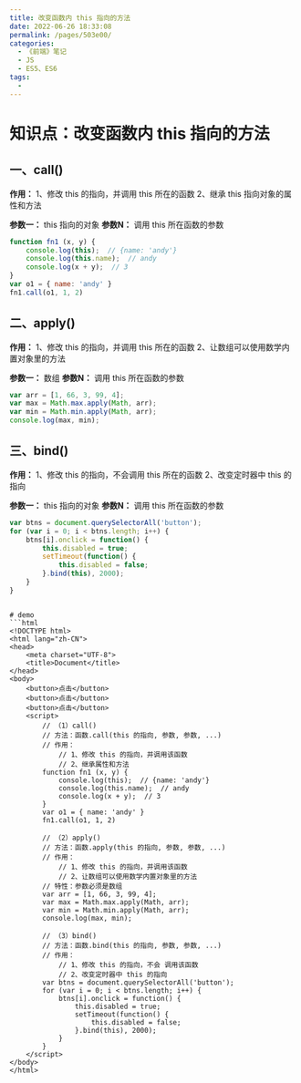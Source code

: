 ```yaml
---
title: 改变函数内 this 指向的方法
date: 2022-06-26 18:33:08
permalink: /pages/503e00/
categories:
  - 《前端》笔记
  - JS
  - ES5、ES6
tags:
  - 
---
```

# 知识点：改变函数内 this 指向的方法

## 一、call()

**作用：**
1、修改 this 的指向，并调用 this 所在的函数
2、继承 this 指向对象的属性和方法

**参数一：** this 指向的对象
**参数N：** 调用 this 所在函数的参数

```js
function fn1 (x, y) {
    console.log(this);  // {name: 'andy'}
    console.log(this.name);  // andy
    console.log(x + y);  // 3
}
var o1 = { name: 'andy' }
fn1.call(o1, 1, 2)
```

## 二、apply()
**作用：**
1、修改 this 的指向，并调用 this 所在的函数
2、让数组可以使用数学内置对象里的方法

**参数一：** 数组
**参数N：** 调用 this 所在函数的参数

```js
var arr = [1, 66, 3, 99, 4];
var max = Math.max.apply(Math, arr);
var min = Math.min.apply(Math, arr);
console.log(max, min);
```

## 三、bind()
**作用：**
1、修改 this 的指向，不会调用 this 所在的函数
2、改变定时器中 this 的指向

**参数一：** this 指向的对象
**参数N：** 调用 this 所在函数的参数

```js
var btns = document.querySelectorAll('button');
for (var i = 0; i < btns.length; i++) {
    btns[i].onclick = function() {
        this.disabled = true;
        setTimeout(function() {
            this.disabled = false;
        }.bind(this), 2000);
    }
}
```
```

# demo
```html
<!DOCTYPE html>
<html lang="zh-CN">
<head>
    <meta charset="UTF-8">
    <title>Document</title>
</head>
<body>
    <button>点击</button>
    <button>点击</button>
    <button>点击</button>
    <script>
        // （1）call()
        // 方法：函数.call(this 的指向, 参数, 参数, ...)
        // 作用：
            // 1、修改 this 的指向，并调用该函数
            // 2、继承属性和方法
        function fn1 (x, y) {
            console.log(this);  // {name: 'andy'}
            console.log(this.name);  // andy
            console.log(x + y);  // 3
        }
        var o1 = { name: 'andy' }
        fn1.call(o1, 1, 2)

        // （2）apply()
        // 方法：函数.apply(this 的指向, 参数, 参数, ...)
        // 作用：
            // 1、修改 this 的指向，并调用该函数
            // 2、让数组可以使用数学内置对象里的方法
        // 特性：参数必须是数组
        var arr = [1, 66, 3, 99, 4];
        var max = Math.max.apply(Math, arr);
        var min = Math.min.apply(Math, arr);
        console.log(max, min);

        // （3）bind()
        // 方法：函数.bind(this 的指向, 参数, 参数, ...)
        // 作用：
            // 1、修改 this 的指向，不会 调用该函数
            // 2、改变定时器中 this 的指向
        var btns = document.querySelectorAll('button');
        for (var i = 0; i < btns.length; i++) {
            btns[i].onclick = function() {
                this.disabled = true;
                setTimeout(function() {
                    this.disabled = false;
                }.bind(this), 2000);
            }
        }
    </script>
</body>
</html>
```